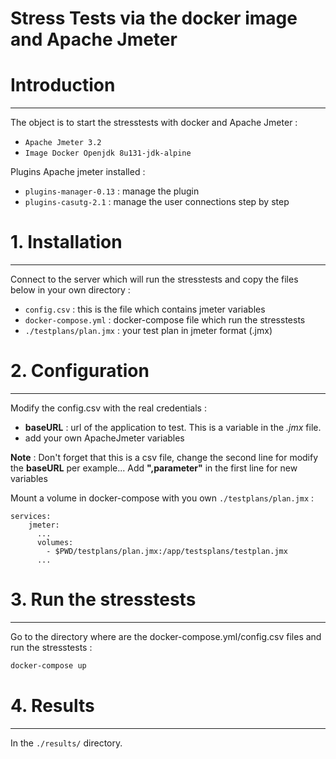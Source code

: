 Stress Tests via the docker image and Apache Jmeter
===

# Introduction
---

The object is to start the stresstests with docker and Apache Jmeter :
 * `Apache Jmeter 3.2`
 * `Image Docker Openjdk 8u131-jdk-alpine`

Plugins Apache jmeter installed :
 * `plugins-manager-0.13` : manage the plugin
 * `plugins-casutg-2.1` : manage the user connections step by step

# 1. Installation
---

Connect to the server which will run the stresstests and copy the files below in your own directory :
 * `config.csv` : this is the file which contains jmeter variables
 * `docker-compose.yml` : docker-compose file which run the stresstests
 * `./testplans/plan.jmx` : your test plan in jmeter format (.jmx)

# 2. Configuration
---

Modify the config.csv with the real credentials :
 * **baseURL** : url of the application to test. This is a variable in the *.jmx* file.
 * add your own ApacheJmeter variables

 **Note** : Don't forget that this is a csv file, change the second line for modify the **baseURL** per example... Add **",parameter"** in the first line for new variables

Mount a volume in docker-compose with you own `./testplans/plan.jmx` :

```
services:
    jmeter:
      ...
      volumes:
        - $PWD/testplans/plan.jmx:/app/testsplans/testplan.jmx
      ...
```


# 3. Run the stresstests
---
Go to the directory where are the docker-compose.yml/config.csv files and run the stresstests :

``` bash
docker-compose up
```


# 4. Results
---
In the `./results/` directory.
